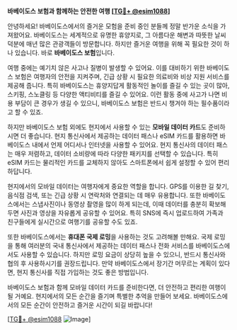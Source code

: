 **바베이도스 보험과 함께하는 안전한 여행 [[TG💪+ @esim1088](https://t.me/s/esim1088)]**

안녕하세요! 바베이도스에서의 즐거운 모험을 준비 중인 분들께 정말 반가운 소식을 가져왔어요. 바베이도스는 세계적으로 유명한 휴양지로, 그 아름다운 해변과 따뜻한 날씨 덕분에 매년 많은 관광객들이 방문합니다. 하지만 즐거운 여행을 위해 꼭 필요한 것이 하나 있습니다. 바로 **바베이도스 보험**입니다.

여행 중에는 예기치 않은 사고나 질병이 발생할 수 있어요. 이를 대비하기 위한 바베이도스 보험은 여행자의 안전을 지켜주며, 긴급 상황 시 필요한 의료비와 비상 지원 서비스를 제공해 줍니다. 특히 바베이도스는 휴양지답게 활동적인 놀이를 즐길 수 있는 곳이 많아, 스키핑, 스노클링 등 다양한 액티비티를 즐길 수 있어요. 이런 활동 중에 사고가 나면 비용 부담이 큰 경우가 생길 수 있으니, 바베이도스 보험은 반드시 챙겨야 하는 필수품이라고 할 수 있죠.

하지만 바베이도스 보험 외에도 현지에서 사용할 수 있는 **모바일 데이터 카드**도 준비하시면 더 좋습니다. 현지 통신사에서 제공하는 데이터 패스나 eSIM 카드를 활용하면 바베이도스 내에서 언제 어디서나 인터넷을 사용할 수 있어요. 현지 통신사의 데이터 패스는 매우 저렴하고, 데이터 소비량에 따라 다양한 패키지를 선택할 수 있습니다. 특히 eSIM 카드는 물리적인 카드를 교체하지 않아도 스마트폰에서 쉽게 설정할 수 있어 편리하답니다.

현지에서의 모바일 데이터는 여행자에게 중요한 역할을 합니다. GPS를 이용한 길 찾기, 음식점 검색, 또는 긴급 상황 시 연락처와 연결되는 데 매우 유용합니다. 또한 바베이도스에서는 스냅사진이나 동영상 촬영을 많이 하게 되는데, 이때 데이터를 충분히 확보해 두면 사진과 영상을 자유롭게 공유할 수 있어요. 특히 SNS에 즉시 업로드하여 가족과 친구들에게 실시간으로 여행기를 공유할 수도 있죠.

또한 바베이도스에서는 **휴대폰 국제 로밍**을 사용하는 것도 고려해볼 만해요. 국제 로밍을 통해 여러분의 국내 통신사에서 제공하는 데이터 패스나 전화 서비스를 바베이도스에서도 사용할 수 있습니다. 하지만 로밍 요금이 상당히 높을 수 있으니, 반드시 통신사와 협의 후 사용하시기를 권장드립니다. 만약 바베이도스에서 장기간 머무르는 계획이 있다면, 현지 통신사를 직접 가입하는 것도 좋은 방법입니다.

바베이도스 보험과 함께 모바일 데이터 카드를 준비한다면, 더 안전하고 편리한 여행이 될 거예요. 현지에서의 모든 순간을 즐기며 특별한 추억을 만들어 보세요. 바베이도스에서의 모든 순간이 안전하고 즐거운 시간이 되길 바랍니다!

[[TG💪+ @esim1088](https://t.me/s/esim1088) ![Image](https://i.postimg.cc/Y0z9fWf4/image.png)]